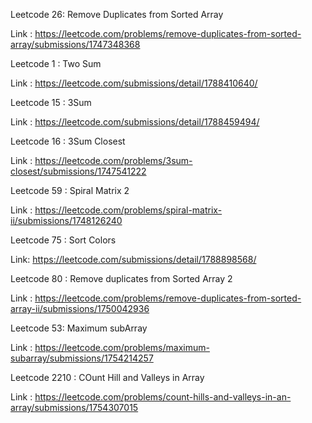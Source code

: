 Leetcode 26:  Remove Duplicates from Sorted Array

Link : https://leetcode.com/problems/remove-duplicates-from-sorted-array/submissions/1747348368

Leetcode 1 : Two Sum

Link : https://leetcode.com/submissions/detail/1788410640/

Leetcode 15 : 3Sum

Link : https://leetcode.com/submissions/detail/1788459494/

Leetcode 16 : 3Sum Closest

Link : https://leetcode.com/problems/3sum-closest/submissions/1747541222

Leetcode 59 : Spiral Matrix 2

Link : https://leetcode.com/problems/spiral-matrix-ii/submissions/1748126240

Leetcode 75 : Sort Colors 

Link: https://leetcode.com/submissions/detail/1788898568/

Leetcode 80 : Remove duplicates from Sorted Array 2

Link : https://leetcode.com/problems/remove-duplicates-from-sorted-array-ii/submissions/1750042936

Leetcode 53: Maximum subArray

Link : https://leetcode.com/problems/maximum-subarray/submissions/1754214257

Leetcode 2210 : COunt Hill and Valleys in Array

Link : https://leetcode.com/problems/count-hills-and-valleys-in-an-array/submissions/1754307015